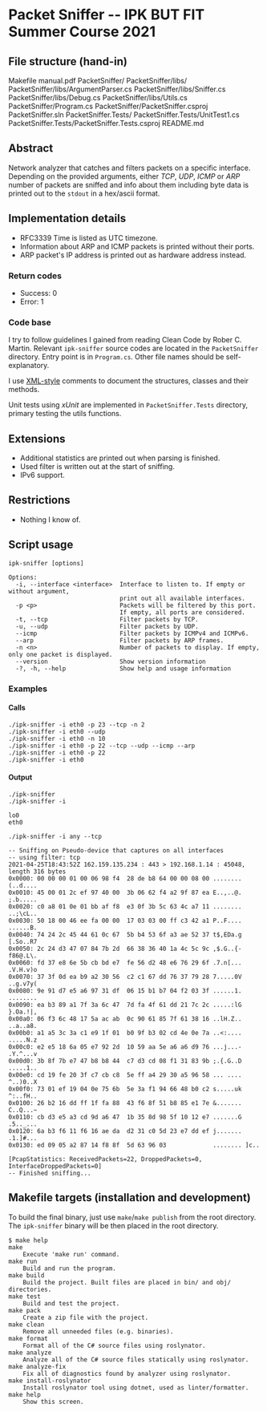 # Packet Sniffer -- IPK BUT FIT Summer Course 2021

## File structure (hand-in)

Makefile
manual.pdf
PacketSniffer/
PacketSniffer/libs/
PacketSniffer/libs/ArgumentParser.cs
PacketSniffer/libs/Sniffer.cs
PacketSniffer/libs/Debug.cs
PacketSniffer/libs/Utils.cs
PacketSniffer/Program.cs
PacketSniffer/PacketSniffer.csproj
PacketSniffer.sln
PacketSniffer.Tests/
PacketSniffer.Tests/UnitTest1.cs
PacketSniffer.Tests/PacketSniffer.Tests.csproj
README.md

## Abstract

Network analyzer that catches and filters packets on a specific interface.
Depending on the provided arguments, either *TCP*, *UDP*, *ICMP* or *ARP*
number of packets are sniffed and info about them including byte data is printed
out to the `stdout` in a hex/ascii format.

## Implementation details

- RFC3339 Time is listed as UTC timezone.
- Information about ARP and ICMP packets is printed without their ports.
- ARP packet's IP address is printed out as hardware address instead.

### Return codes

- Success: 0
- Error: 1

### Code base

I try to follow guidelines I gained from reading Clean Code by Rober C. Martin.
Relevant `ipk-sniffer` source codes are located in the `PacketSniffer` directory.
Entry point is in `Program.cs`. Other file names should be self-explanatory.

I use [XML-style](https://docs.microsoft.com/en-us/dotnet/csharp/codedoc)
comments to document the structures, classes and their methods.

Unit tests using *xUnit* are implemented in `PacketSniffer.Tests` directory,
primary testing the utils functions.

## Extensions

- Additional statistics are printed out when parsing is finished.
- Used filter is written out at the start of sniffing.
- IPv6 support.

## Restrictions

- Nothing I know of.

## Script usage

```
ipk-sniffer [options]

Options:
  -i, --interface <interface>  Interface to listen to. If empty or without argument,
                               print out all available interfaces.
  -p <p>                       Packets will be filtered by this port.
                               If empty, all ports are considered.
  -t, --tcp                    Filter packets by TCP.
  -u, --udp                    Filter packets by UDP.
  --icmp                       Filter packets by ICMPv4 and ICMPv6.
  --arp                        Filter packets by ARP frames.
  -n <n>                       Number of packets to display. If empty, only one packet is displayed.
  --version                    Show version information
  -?, -h, --help               Show help and usage information
```

### Examples

#### Calls

```
./ipk-sniffer -i eth0 -p 23 --tcp -n 2
./ipk-sniffer -i eth0 --udp
./ipk-sniffer -i eth0 -n 10
./ipk-sniffer -i eth0 -p 22 --tcp --udp --icmp --arp
./ipk-sniffer -i eth0 -p 22
./ipk-sniffer -i eth0
```

#### Output

```
./ipk-sniffer
./ipk-sniffer -i

lo0
eth0
```

```
./ipk-sniffer -i any --tcp

-- Sniffing on Pseudo-device that captures on all interfaces
-- using filter: tcp
2021-04-25T18:43:52Z 162.159.135.234 : 443 > 192.168.1.14 : 45048, length 316 bytes
0x0000: 00 00 00 01 00 06 98 f4  28 de b8 64 00 00 08 00 ........ (..d....
0x0010: 45 00 01 2c ef 97 40 00  3b 06 62 f4 a2 9f 87 ea E..,..@. ;.b.....
0x0020: c0 a8 01 0e 01 bb af f8  e3 0f 3b 5c 63 4c a7 11 ........ ..;\cL..
0x0030: 50 18 00 46 ee fa 00 00  17 03 03 00 ff c3 42 a1 P..F.... ......B.
0x0040: 74 24 2c 45 44 61 0c 67  5b b4 53 6f a3 ae 52 37 t$,EDa.g [.So..R7
0x0050: 2c 24 d3 47 07 84 7b 2d  66 38 36 40 1a 4c 5c 9c ,$.G..{- f86@.L\.
0x0060: fd 37 e8 6e 5b cb bd e7  fe 56 d2 48 e6 76 29 6f .7.n[... .V.H.v)o
0x0070: 37 3f 0d ea b9 a2 30 56  c2 c1 67 dd 76 37 79 28 7.....0V ..g.v7y(
0x0080: 9e 91 d7 e5 a6 97 31 df  06 15 b1 b7 04 f2 03 3f ......1. ........
0x0090: ea b3 89 a1 7f 3a 6c 47  7d fa 4f 61 dd 21 7c 2c .....:lG }.Oa.!|,
0x00a0: 06 f3 6c 48 17 5a ac ab  0c 90 61 85 7f 61 38 16 ..lH.Z.. ..a..a8.
0x00b0: a1 a5 3c 3a c1 e9 1f 01  b0 9f b3 02 cd 4e 0e 7a ..<:.... .....N.z
0x00c0: e2 e5 18 6a 05 e7 92 2d  10 59 aa 5e a6 a6 d9 76 ...j...- .Y.^...v
0x00d0: 3b 8f 7b e7 47 b8 b8 44  c7 d3 cd 08 f1 31 83 9b ;.{.G..D .....1..
0x00e0: cd 19 fe 20 3f c7 cb c8  5e ff a4 29 30 a5 96 58 ... .... ^..)0..X
0x00f0: 73 01 ef 19 04 0e 75 6b  5e 3a f1 94 66 48 b0 c2 s.....uk ^:..fH..
0x0100: 26 b2 16 dd ff 1f fa 88  43 f6 8f 51 b8 85 e1 7e &....... C..Q...~
0x0110: cb d3 e5 a3 cd 9d a6 47  1b 35 8d 98 5f 10 12 e7 .......G .5.._...
0x0120: 6a b3 f6 11 f6 16 ae da  d2 31 c0 5d 23 e7 dd ef j....... .1.]#...
0x0130: ed 09 05 a2 87 14 f8 8f  5d 63 96 03             ........ ]c..

[PcapStatistics: ReceivedPackets=22, DroppedPackets=0, InterfaceDroppedPackets=0]
-- Finished sniffing...
```

## Makefile targets (installation and development)

To build the final binary, just use `make`/`make publish` from the root
directory. The `ipk-sniffer` binary will be then placed in the root directory.

```
$ make help
make
    Execute 'make run' command.
make run
    Build and run the program.
make build
    Build the project. Built files are placed in bin/ and obj/ directories.
make test
    Build and test the project.
make pack
    Create a zip file with the project.
make clean
    Remove all unneeded files (e.g. binaries).
make format
    Format all of the C# source files using roslynator.
make analyze
    Analyze all of the C# source files statically using roslynator.
make analyze-fix
    Fix all of diagnostics found by analyzer using roslynator.
make install-roslynator
    Install roslynator tool using dotnet, used as linter/formatter.
make help
    Show this screen.
```
